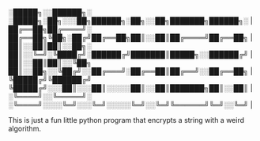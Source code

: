 ░█████╗░░██████╗░  ░█████╗░██╗░░░██╗██████╗░██╗░░██╗███████╗██████╗░ |
██╔══██╗██╔════╝░  ██╔══██╗╚██╗░██╔╝██╔══██╗██║░░██║██╔════╝██╔══██╗ |
██║░░██║██║░░██╗░  ██║░░╚═╝░╚████╔╝░██████╔╝███████║█████╗░░██████╔╝ |
██║░░██║██║░░╚██╗  ██║░░██╗░░╚██╔╝░░██╔═══╝░██╔══██║██╔══╝░░██╔══██╗ |
╚█████╔╝╚██████╔╝  ╚█████╔╝░░░██║░░░██║░░░░░██║░░██║███████╗██║░░██║ |
░╚════╝░░╚═════╝░  ░╚════╝░░░░╚═╝░░░╚═╝░░░░░╚═╝░░╚═╝╚══════╝╚═╝░░╚═╝ |

This is just a fun little python program that encrypts a string with a weird algorithm.
